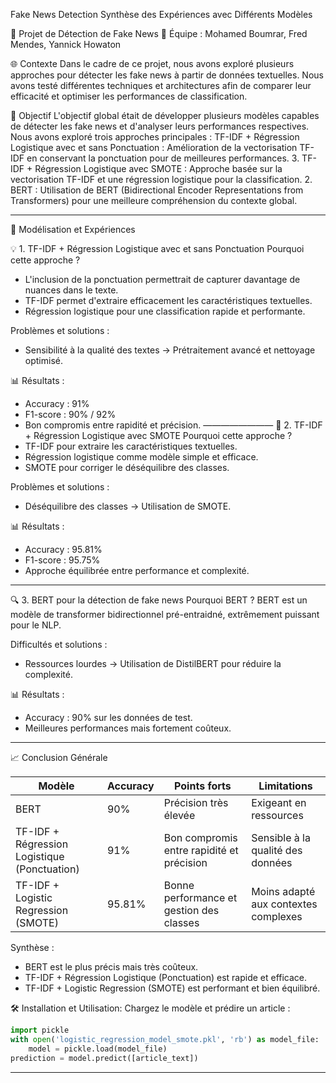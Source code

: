 Fake News Detection 
Synthèse des Expériences avec Différents Modèles

🌟 Projet de Détection de Fake News
💪 Équipe : Mohamed Boumrar, Fred Mendes, Yannick Howaton

🌐 Contexte
Dans le cadre de ce projet, nous avons exploré plusieurs approches pour détecter les fake news à partir de données textuelles. Nous avons testé différentes techniques et architectures afin de comparer leur efficacité et optimiser les performances de classification.

🎯 Objectif
L'objectif global était de développer plusieurs modèles capables de détecter les fake news et d'analyser leurs performances respectives. Nous avons exploré trois approches principales :
TF-IDF + Régression Logistique avec et sans Ponctuation : Amélioration de la vectorisation TF-IDF en conservant la ponctuation pour de meilleures performances.
3. TF-IDF + Régression Logistique avec SMOTE : Approche basée sur la vectorisation TF-IDF et une régression logistique pour la classification.
2. BERT : Utilisation de BERT (Bidirectional Encoder Representations from Transformers) pour une meilleure compréhension du contexte global.

________________________________________

📝 Modélisation et Expériences

💡 1. TF-IDF + Régression Logistique avec et sans Ponctuation
Pourquoi cette approche ?
- L'inclusion de la ponctuation permettrait de capturer davantage de nuances dans le texte.
- TF-IDF permet d'extraire efficacement les caractéristiques textuelles.
- Régression logistique pour une classification rapide et performante.

Problèmes et solutions :
- Sensibilité à la qualité des textes → Prétraitement avancé et nettoyage optimisé.

📊 Résultats :
- Accuracy : 91%
- F1-score : 90% / 92%
- Bon compromis entre rapidité et précision.
————————
🌟 2. TF-IDF + Régression Logistique avec SMOTE
Pourquoi cette approche ?
- TF-IDF pour extraire les caractéristiques textuelles.
- Régression logistique comme modèle simple et efficace.
- SMOTE pour corriger le déséquilibre des classes.

Problèmes et solutions :
- Déséquilibre des classes → Utilisation de SMOTE.

📊 Résultats :
- Accuracy : 95.81%
- F1-score : 95.75%
- Approche équilibrée entre performance et complexité.
________________________________________

🔍 3. BERT pour la détection de fake news
Pourquoi BERT ?
BERT est un modèle de transformer bidirectionnel pré-entraidné, extrêmement puissant pour le NLP.

Difficultés et solutions :
- Ressources lourdes → Utilisation de DistilBERT pour réduire la complexité.

📊 Résultats :
- Accuracy : 90% sur les données de test.
- Meilleures performances mais fortement coûteux.


________________________________________

📈 Conclusion Générale

| Modèle | Accuracy | Points forts | Limitations |
|---------|---------|--------------|--------------|
| BERT | 90% | Précision très élevée | Exigeant en ressources |
| TF-IDF + Régression Logistique (Ponctuation) | 91% | Bon compromis entre rapidité et précision | Sensible à la qualité des données |
| TF-IDF + Logistic Regression (SMOTE) | 95.81% | Bonne performance et gestion des classes | Moins adapté aux contextes complexes |

Synthèse :
- BERT est le plus précis mais très coûteux.
- TF-IDF + Régression Logistique (Ponctuation) est rapide et efficace.
- TF-IDF + Logistic Regression (SMOTE) est performant et bien équilibré.

🛠️ Installation et Utilisation:
Chargez le modèle et prédire un article :
```python
import pickle
with open('logistic_regression_model_smote.pkl', 'rb') as model_file:
    model = pickle.load(model_file)
prediction = model.predict([article_text])
```
________________________________________
